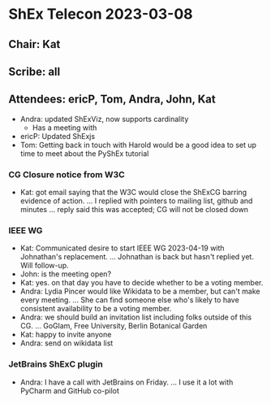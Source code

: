 # ShEx Telecon 2023-03-08

## Chair: Kat    
## Scribe: all

## Attendees: ericP, Tom, Andra, John, Kat


* Andra: updated ShExViz, now supports cardinality
    * Has a meeting with 
* ericP: Updated ShExjs
* Tom: Getting back in touch with Harold would be a good idea to set up time to meet about the PyShEx tutorial

### CG Closure notice from W3C
* Kat: got email saying that the W3C would close the ShExCG barring evidence of action.
... I replied with pointers to mailing list, github and minutes
... reply said this was accepted; CG will not be closed down

### IEEE WG
* Kat: Communicated desire to start IEEE WG 2023-04-19 with Johnathan's replacement.
... Johnathan is back but hasn't replied yet. Will follow-up.
* John: is the meeting open?
* Kat: yes. on that day you have to decide whether to be a voting member.
* Andra: Lydia Pincer would like Wikidata to be a member, but can't make every meeting.
... She can find someone else who's likely to have consistent availability to be a voting member.
* Andra: we should build an invitation list including folks outside of this CG.
... GoGlam, Free University, Berlin Botanical Garden
* Kat: happy to invite anyone
* Andra: send on wikidata list

### JetBrains ShExC plugin
* Andra: I have a call with JetBrains on Friday.
... I use it a lot with PyCharm and GitHub co-pilot
